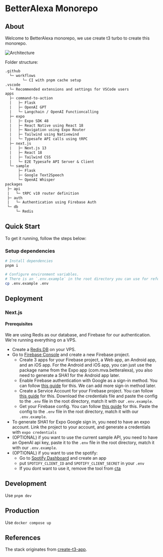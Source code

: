 # BetterAlexa Monorepo

## About

Welcome to BetterAlexa monorepo, we use create t3 turbo to create this monorepo.

![Architecture](docs/static/BetterAlexa-achitecture-drawio.png)

Folder structure:

```txt
.github
  └─ workflows
        └─ CI with pnpm cache setup
.vscode
  └─ Recommended extensions and settings for VSCode users
apps
  ├─ command-to-action
  |   ├─ Flask
  |   ├─ OpenAI GPT
  |   └─ Langchain / OpenAI Functioncalling
  ├─ expo
  |   ├─ Expo SDK 48
  |   ├─ React Native using React 18
  |   ├─ Navigation using Expo Router
  |   ├─ Tailwind using Nativewind
  |   └─ Typesafe API calls using tRPC
  ├─ next.js
  |   ├─ Next.js 13
  |   ├─ React 18
  |   ├─ Tailwind CSS
  |   └─ E2E Typesafe API Server & Client
  └─ sample
      ├─ Flask
      ├─ Google Text2Speech
      └─ OpenAI Whisper
packages
 ├─ api
 |   └─ tRPC v10 router definition
 ├─ auth
 |   └─ Authentication using Firebase Auth
 └─ db
     └─ Redis
```

## Quick Start

To get it running, follow the steps below:

### Setup dependencies

```sh
# Install dependencies
pnpm i

# Configure environment variables.
# There is an `.env.example` in the root directory you can use for reference
cp .env.example .env
```

## Deployment

### Next.js

#### Prerequisites

We are using Redis as our database, and Firebase for our authentication. We're running everything on a VPS.

- Create a [Redis DB](https://redis.io/docs/getting-started/installation/install-redis-on-linux/) on your VPS.
- Go to [Firebase Console](https://console.firebase.google.com/) and create a new Firebase project.
  - Create 3 apps for your Firebase project, a Web app, an Android app, and an iOS app. For the Android and iOS app, you can just use the package name from the Expo app (com.mva.betteralexa), you also need to generate a SHA1 for the Android app later.
  - Enable Firebase authentication with Google as a sign-in method. You can follow [this guide](https://firebase.google.com/docs/auth/web/google-signin) for this. We can add more sign-in method later.
  - Create a Service Account for your Firebase project. You can follow [this guide](https://firebase.google.com/docs/admin/setup#initialize-sdk) for this. Download the credentials file and paste the config to the `.env` file in the root directory, match it with our `.env.example`.
  - Get your Firebase config. You can follow [this guide](https://firebase.google.com/docs/web/setup#config-object) for this. Paste the config to the `.env` file in the root directory, match it with our `.env.example`.
- To generate SHA1 for Expo Google sign in, you need to have an expo account. Link the project to your account, and generate a credentials with `expo credentials`
- (OPTIONAL) if you want to use the current sample API, you need to have an OpenAI api key, paste it to the `.env` file in the root directory, match it with our `.env.example`.
- (OPTIONAL) if you want to use the spotify:
  - Go to [Spotify Dashboard](https://developer.spotify.com/dashboard) and create an app
  - put `SPOTIFY_CLIENT_ID` and `SPOTIFY_CLIENT_SECRET` in your `.env`
  - If you dont want to use it, remove the tool from [cta](./apps/command-to-action/api/)

## Development

Use `pnpm dev`

## Production

Use `docker compose up`

## References

The stack originates from [create-t3-app](https://github.com/t3-oss/create-t3-app).
